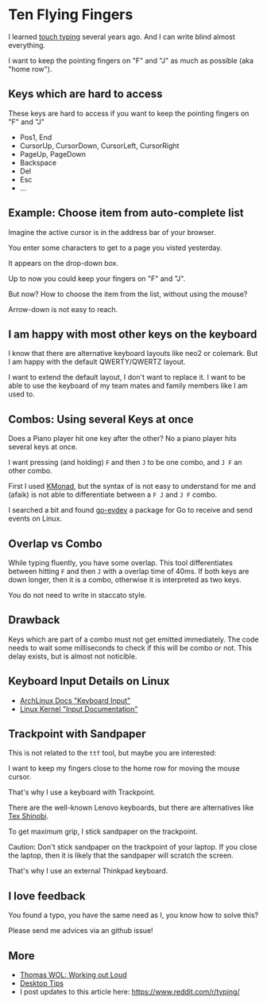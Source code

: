 # Ten Flying Fingers

I learned [touch typing](https://en.wikipedia.org/wiki/Touch_typing) several years ago. And I can
write blind almost everything.

I want to keep the pointing fingers on "F" and "J" as much as possible (aka "home row").

## Keys which are hard to access

These keys are hard to access if you want to keep the pointing fingers on "F" and "J"

- Pos1, End
- CursorUp, CursorDown, CursorLeft, CursorRight
- PageUp, PageDown
- Backspace
- Del
- Esc
- ...

## Example: Choose item from auto-complete list

Imagine the active cursor is in the address bar of your browser.

You enter some characters to get to a page you visted yesterday.

It appears on the drop-down box.

Up to now you could keep your fingers on "F" and "J".

But now? How to choose the item from the list, without using the mouse?

Arrow-down is not easy to reach.

## I am happy with most other keys on the keyboard

I know that there are alternative keyboard layouts like neo2 or colemark. But I am happy with the
default QWERTY/QWERTZ layout.

I want to extend the default layout, I don't want to replace it. I want to be able to use the
keyboard of my team mates and family members like I am used to.

## Combos: Using several Keys at once

Does a Piano player hit one key after the other? No a piano player hits several keys at once.

I want pressing (and holding) `F` and then `J` to be one combo, and `J F` an other combo.

First I used [KMonad](https://github.com/kmonad/kmonad), but the syntax of is not easy to understand
for me and (afaik) is not able to differentiate between a `F J` and `J F` combo.

I searched a bit and found [go-evdev](https://github.com/holoplot/go-evdev) a package for Go to
receive and send events on Linux.

## Overlap vs Combo

While typing fluently, you have some overlap. This tool differentiates between hitting `F` and then
`J` with a overlap time of 40ms. If both keys are down longer, then it is a combo, otherwise it is
interpreted as two keys.

You do not need to write in staccato style.

## Drawback

Keys which are part of a combo must not get emitted immediately. The code needs to wait some
milliseconds to check if this will be combo or not. This delay exists, but is almost not noticible.

## Keyboard Input Details on Linux

- [ArchLinux Docs "Keyboard Input"](https://wiki.archlinux.org/title/Keyboard_input)
- [Linux Kernel "Input Documentation"](https://docs.kernel.org/input/index.html)

## Trackpoint with Sandpaper

This is not related to the `ttf` tool, but maybe you are interested:

I want to keep my fingers close to the home row for moving the mouse cursor.

That's why I use a keyboard with Trackpoint.

There are the well-known Lenovo keyboards, but there are alternatives like [Tex
Shinobi](https://tex.com.tw/products/shinobi).

To get maximum grip, I stick sandpaper on the trackpoint.

Caution: Don't stick sandpaper on the trackpoint of your laptop. If you close the laptop, then it is
likely that the sandpaper will scratch the screen.

That's why I use an external Thinkpad keyboard.

## I love feedback

You found a typo, you have the same need as I, you know how to solve this?

Please send me advices via an github issue!

## More

- [Thomas WOL: Working out Loud](https://github.com/guettli/wol)
- [Desktop Tips](https://github.com/guettli/desktop-tips-and-tricks)
- I post updates to this article here: <https://www.reddit.com/r/typing/>
